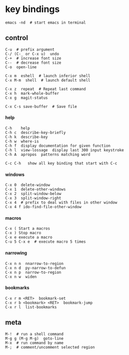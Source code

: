 key bindings
===========

    emacs -nd  # start emacs in terminal


control
-------

    C-u  # prefix argument
    C-/ (C-_ or C-x u)  undo
    C-+  # increase font size
    C--  # decrease font size
    C-o  open-line

    C-x m  eshell  # launch inferior shell
    C-x M-m  shell  # launch default shell

    C-x z  repeat  # Repeat last command
    C-x h  mark-whole-buffer
    C-x g  magit-status

    C-x C-s save-buffer  # Save file


#### help

    C-h    help
    C-h c  describe-key-briefly
    C-h k  describe-key
    C-h w  where-is
    C-h f  display documentation for given function
    C-h l  view-lossage  display last 300 input keystroke
    C-h A  apropos  patterns matching word

    C-c C-h   show all key binding that start with C-c


#### windows

    C-x 0  delete-window
    C-x 1  delete-other-windows
    C-x 2  split-window-below
    C-x 3  split-window-right
    C-x 4  # prefix to deal with files in other window
    C-x 4 f ido-find-file-other-window


#### macros

    C-x ( Start a macros
    C-x ) Stop macro
    C-x e execute a macro
    C-u 5 C-x e  # execute macro 5 times


#### narrowing

    C-x n n  nnarrow-to-region
    C-x n d  py-narrow-to-defun
    C-x n p  narrow-to-region
    C-x n w  widen


#### bookmarks

    C-x r m <RET>  bookmark-set
    C-x r b <bookmark> <RET>  bookmark-jump
    C-x r l  list-bookmarks


meta
----

    M-!  # run a shell command
    M-g g (M-g M-g)  goto-line
    M-x  # run command by name
    M-;  # comment/uncomment selected region
